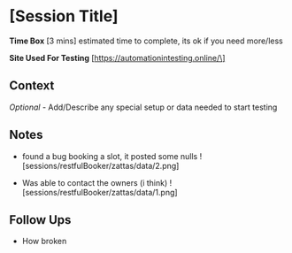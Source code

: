 # \[Session Title\]

**Time Box** \[3 mins\] estimated time to complete, its ok if you need more/less

**Site Used For Testing** \[https://automationintesting.online/\]

## Context

_Optional_ - Add/Describe any special setup or data needed to start testing

## Notes

* found a bug booking a slot, it posted some nulls ![sessions/restfulBooker/zattas/data/2.png]

* Was able to contact the owners (i think) ![sessions/restfulBooker/zattas/data/1.png]

## Follow Ups

* How broken